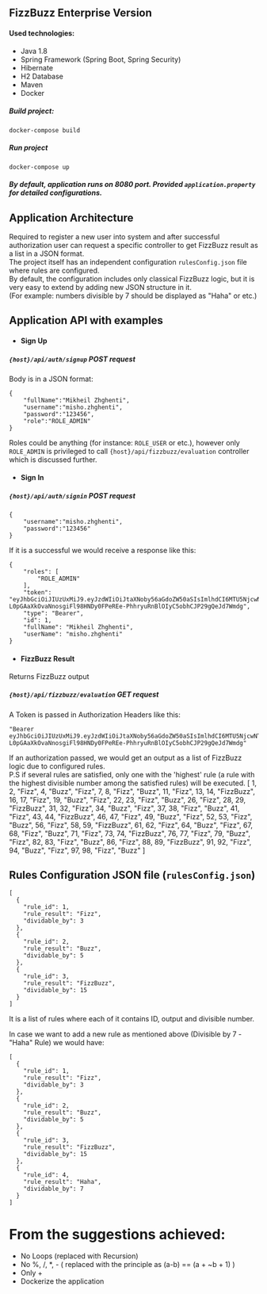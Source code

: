 ## FizzBuzz Enterprise Version

#### Used technologies:
* Java 1.8
* Spring Framework (Spring Boot, Spring Security)
* Hibernate
* H2 Database
* Maven
* Docker

##### Build project:
    docker-compose build
##### Run project
    docker-compose up
##### By default, application runs on 8080 port. Provided `application.property` for detailed configurations.

## Application Architecture
Required to register a new user into system and after successful authorization user can request a specific controller to get FizzBuzz result as a list in a JSON format. <br/>
The project itself has an independent configuration `rulesConfig.json` file where rules are configured.<br/>
By default, the configuration includes only classical FizzBuzz logic, but it is very easy to extend by adding new JSON structure in it. <br/>
(For example: numbers divisible by 7 should be displayed as "Haha" or etc.)<br/>


## Application API with examples
* #### Sign Up
##### `{host}/api/auth/signup` POST request
Body is in a JSON format:
```
{
	"fullName":"Mikheil Zhghenti",
	"username":"misho.zhghenti",
	"password":"123456",
	"role":"ROLE_ADMIN"
}
```

Roles could be anything (for instance: `ROLE_USER` or etc.), however only `ROLE_ADMIN` is privileged to call `{host}/api/fizzbuzz/evaluation` controller which is discussed further.
* #### Sign In
##### `{host}/api/auth/signin` POST request
```
{
	"username":"misho.zhghenti",
	"password":"123456"
}
```

If it is a successful we would receive a response like this:

```
{
    "roles": [
        "ROLE_ADMIN"
    ],
    "token": "eyJhbGciOiJIUzUxMiJ9.eyJzdWIiOiJtaXNoby56aGdoZW50aSIsImlhdCI6MTU5NjcwNTcwMSwiZXhwIjoxNTk2NzkyMTAxfQ.FYh8iRT7rgu6UuQmJl_-L0pGAaXkOvaNnosgiFl98HNDy0FPeREe-PhhryuRnBlOIyC5obhCJP29gQeJd7Wmdg",
    "type": "Bearer",
    "id": 1,
    "fullName": "Mikheil Zhghenti",
    "userName": "misho.zhghenti"
}
```

* #### FizzBuzz Result
Returns FizzBuzz output
##### `{host}/api/fizzbuzz/evaluation` GET request

A Token is passed in Authorization Headers like this:<br/>
```
"Bearer eyJhbGciOiJIUzUxMiJ9.eyJzdWIiOiJtaXNoby56aGdoZW50aSIsImlhdCI6MTU5NjcwNTcwMSwiZXhwIjoxNTk2NzkyMTAxfQ.FYh8iRT7rgu6UuQmJl_-L0pGAaXkOvaNnosgiFl98HNDy0FPeREe-PhhryuRnBlOIyC5obhCJP29gQeJd7Wmdg"
```
If an authorization passed, we would get an output as a list of FizzBuzz logic due to configured rules. <br/>
P.S if several rules are satisfied, only one with the 'highest' rule (a rule with the highest divisible number among the satisfied rules) will be executed. 
[
    1,
    2,
    "Fizz",
    4,
    "Buzz",
    "Fizz",
    7,
    8,
    "Fizz",
    "Buzz",
    11,
    "Fizz",
    13,
    14,
    "FizzBuzz",
    16,
    17,
    "Fizz",
    19,
    "Buzz",
    "Fizz",
    22,
    23,
    "Fizz",
    "Buzz",
    26,
    "Fizz",
    28,
    29,
    "FizzBuzz",
    31,
    32,
    "Fizz",
    34,
    "Buzz",
    "Fizz",
    37,
    38,
    "Fizz",
    "Buzz",
    41,
    "Fizz",
    43,
    44,
    "FizzBuzz",
    46,
    47,
    "Fizz",
    49,
    "Buzz",
    "Fizz",
    52,
    53,
    "Fizz",
    "Buzz",
    56,
    "Fizz",
    58,
    59,
    "FizzBuzz",
    61,
    62,
    "Fizz",
    64,
    "Buzz",
    "Fizz",
    67,
    68,
    "Fizz",
    "Buzz",
    71,
    "Fizz",
    73,
    74,
    "FizzBuzz",
    76,
    77,
    "Fizz",
    79,
    "Buzz",
    "Fizz",
    82,
    83,
    "Fizz",
    "Buzz",
    86,
    "Fizz",
    88,
    89,
    "FizzBuzz",
    91,
    92,
    "Fizz",
    94,
    "Buzz",
    "Fizz",
    97,
    98,
    "Fizz",
    "Buzz"
]
 
 

## Rules Configuration JSON file (`rulesConfig.json`)

```
[
  {
    "rule_id": 1,
    "rule_result": "Fizz",
    "dividable_by": 3
  },
  {
    "rule_id": 2,
    "rule_result": "Buzz",
    "dividable_by": 5
  },
  {
    "rule_id": 3,
    "rule_result": "FizzBuzz",
    "dividable_by": 15
  }
]
```
It is a list of rules where each of it contains ID, output and divisible number. <br/>

In case we want to add a new rule as mentioned above (Divisible by 7 - "Haha" Rule) we would have:
```
[
  {
    "rule_id": 1,
    "rule_result": "Fizz",
    "dividable_by": 3
  },
  {
    "rule_id": 2,
    "rule_result": "Buzz",
    "dividable_by": 5
  },
  {
    "rule_id": 3,
    "rule_result": "FizzBuzz",
    "dividable_by": 15
  },
  {
    "rule_id": 4,
    "rule_result": "Haha",
    "dividable_by": 7
  }
]
```


# From the suggestions achieved:
* No Loops (replaced with Recursion)
* No %, /, *, - ( replaced with the principle as (a-b) == (a + ~b + 1) )
* Only +
* Dockerize the application















